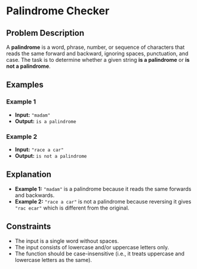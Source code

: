 # Palindrome Checker

## Problem Description
A **palindrome** is a word, phrase, number, or sequence of characters that reads the same forward and backward, ignoring spaces, punctuation, and case. The task is to determine whether a given string **is a palindrome** or **is not a palindrome**.

## Examples

### Example 1
- **Input:** `"madam"`
- **Output:** `is a palindrome`

### Example 2
- **Input:** `"race a car"`
- **Output:** `is not a palindrome`



## Explanation
- **Example 1:** `"madam"` is a palindrome because it reads the same forwards and backwards.
- **Example 2:** `"race a car"` is not a palindrome because reversing it gives `"rac ecar"` which is different from the original.


## Constraints
- The input is a single word without spaces.
- The input consists of lowercase and/or uppercase letters only.
- The function should be case-insensitive (i.e., it treats uppercase and lowercase letters as the same).
